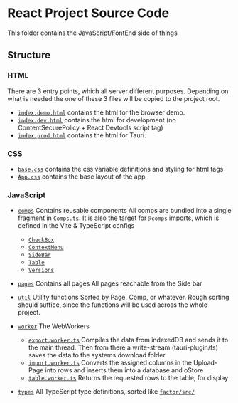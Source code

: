 # React Project Source Code

This folder contains the JavaScript/FontEnd side of things

## Structure

### HTML

There are 3 entry points, which all server different purposes. Depending on what is needed the one of these 3 files will be copied to the project root.

- [`index.demo.html`](./index.demo.html) contains the html for the browser demo.
- [`index.dev.html`](./index.dev.html)  contains the html for development (no ContentSecurePolicy + React Devtools script tag)
- [`index.prod.html`](./index.prod.html) contains the html for Tauri.

### CSS

- [`base.css`](./base.css) contains the css variable definitions and styling for html tags
- [`App.css`](./App.css) contains the base layout of the app

### JavaScript

- [`comps`](./comps/) Contains reusable components
	All comps are bundled into a single fragment in [`Comps.ts`](./comps/Comps.ts). It is also the target for `@comps` imports, which is defined in the Vite & TypeScript configs
	- [`CheckBox`](./comps/CheckBox/)
	- [`ContextMenu`](./comps/ContextMenu/)
	- [`SideBar`](./comps/SideBar/)
	- [`Table`](./comps/Table)
	- [`Versions`](./comps/Versions/)

- [`pages`](./pages/) Contains all pages
	All pages reachable from the Side bar

- [`util`](./util/) Utility functions
	Sorted by Page, Comp, or whatever. Rough sorting should suffice, since the functions will be used across the whole project.

- [`worker`](./worker/) The WebWorkers

	 - [`export.worker.ts`](./worker/export.worker.ts)
	 	Compiles the data from indexedDB and sends it to the main thread. Then from there a write-stream (tauri-plugin/fs) saves the data to the systems download folder
	 - [`import.worker.ts`](./worker/import.worker.ts)
	 	Converts the assigned columns in the Upload-Page into rows and inserts them into a database and oStore
	 - [`table.worker.ts`](./worker/table.worker.ts)
	   Returns the requested rows to the table, for display

- [`types`](./types/)
	All TypeScript type definitions, sorted like [`factor/src/`](../src/)


